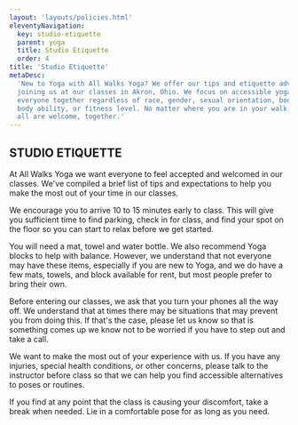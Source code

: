 ```yaml
---
layout: 'layouts/policies.html'
eleventyNavigation:
  key: studio-etiquette
  parent: yoga
  title: Studio Etiquette
  order: 4
title: 'Studio Etiquette'
metaDesc:
  'New to Yoga with All Walks Yoga? We offer our tips and etiquette advice for
  joining us at our classes in Akron, Ohio. We focus on accessible yoga to bring
  everyone together regardless of race, gender, sexual orientation, body type,
  body ability, or fitness level. No matter where you are in your walk of life,
  all are welcome, together.'
---
```


## STUDIO ETIQUETTE

At All Walks Yoga we want everyone to feel accepted and welcomed in our classes.
We've compiled a brief list of tips and expectations to help you make the most
out of your time in our classes.

We encourage you to arrive 10 to 15 minutes early to class. This will give you
sufficient time to find parking, check in for class, and find your spot on the
floor so you can start to relax before we get started.

You will need a mat, towel and water bottle. We also recommend Yoga blocks to
help with balance. However, we understand that not everyone may have these
items, especially if you are new to Yoga, and we do have a few mats, towels, and
block available for rent, but most people prefer to bring their own.

Before entering our classes, we ask that you turn your phones all the way off.
We understand that at times there may be situations that may prevent you from
doing this. If that's the case, please let us know so that is something comes up
we know not to be worried if you have to step out and take a call.

We want to make the most out of your experience with us. If you have any
injuries, special health conditions, or other concerns, please talk to the
instructor before class so that we can help you find accessible alternatives to
poses or routines.

If you find at any point that the class is causing your discomfort, take a break
when needed. Lie in a comfortable pose for as long as you need.
